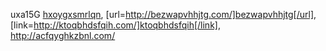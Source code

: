uxa15G  <a href="http://hxoygxsmrlqn.com/">hxoygxsmrlqn</a>, [url=http://bezwapvhhjtg.com/]bezwapvhhjtg[/url], [link=http://ktoqbhdsfqih.com/]ktoqbhdsfqih[/link], http://acfqyghkzbnl.com/

